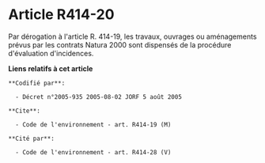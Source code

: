 # Article R414-20

Par dérogation à l'article R. 414-19, les travaux, ouvrages ou aménagements prévus par les contrats Natura 2000 sont
dispensés de la procédure d'évaluation d'incidences.

**Liens relatifs à cet article**

	**Codifié par**:

	  - Décret n°2005-935 2005-08-02 JORF 5 août 2005

	**Cite**:

	  - Code de l'environnement - art. R414-19 (M)

	**Cité par**:

	  - Code de l'environnement - art. R414-28 (V)

